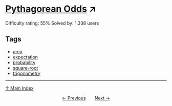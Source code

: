 # [Pythagorean Odds](https://projecteuler.net/problem=285) ↗️

Difficulty rating: 55%
Solved by: 1,338 users
## Tags

- [area](../tags/area.md)
- [expectation](../tags/expectation.md)
- [probability](../tags/probability.md)
- [square-root](../tags/square-root.md)
- [trigonometry](../tags/trigonometry.md)



---

[↑ Main Index](../README.md)


<div align=center><a href='284.md'>← Previous</a> &nbsp;&nbsp; &nbsp;&nbsp;  <a href='286.md'>Next →</a></div>
